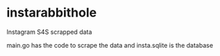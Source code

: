 # instarabbithole
Instagram S4S scrapped data

main.go has the code to scrape the data and insta.sqlite is the database
